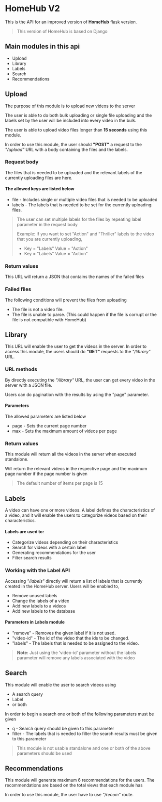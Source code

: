 # HomeHub V2

This is the API for an improved version of **HomeHub** flask version.

> This version of HomeHub is based on Django

## Main modules in this api
* Upload
* Library
* Labels
* Search
* Recommendations

## Upload
The purpose of this module is to upload new videos to the server

The user is able to do both bulk uploading or single file uploading and the labels set by the user will be included into every video in the bulk.

The user is able to upload video files longer than **15 seconds** using this module.

In order to use this module, the user should **"POST"** a request to the *"/upload"* URL with a body containing the files and the labels.

### Request body
The files that is needed to be uploaded and the relevant labels of the currently uploading files are here.

#### The allowed keys are listed below
* file - Includes single or multiple video files that is needed to be uploaded
* labels - The labels that is needed to be set for the currently uploading files.

> The user can set multiple labels for the files by repeating label parameter in the request body
> 
> Example: If you want to set "Action" and "Thriller" labels to the video that you are currently uploading,
> 
> * Key = "Labels"    Value = "Action"
> * Key = "Labels"    Value = "Action"
> 

### Return values
This URL will return a JSON that contains the names of the failed files

### Failed files
The following conditions will prevent the files from uploading
* The file is not a video file.
* The file is unable to parse. (This could happen if the file is corrupt or the file is not compatible with HomeHub)

## Library
This URL will enable the user to get the videos in the server. In order to access this module, the users should do **"GET"** requests to the *"/library"* URL.

### URL methods
By directly executing the *"/library"* URL, the user can get every video in the server with a JSON file.

Users can do pagination with the results by using the "page" parameter.

#### Parameters
The allowed parameters are listed below
* page - Sets the current page number
* max - Sets the maximum amount of videos per page

### Return values
This module will return all the videos in the server when executed standalone. 

Will return the relevant videos in the respective page and the maximum page number if the page number is given

> The default number of items per page is 15

## Labels
A video can have one or more videos. A label defines the characteristics of a video, and it will enable the users to categorize videos based on their characteristics. 

#### Labels are used to:
* Categorize videos depending on their characteristics
* Search for videos with a certain label
* Generating recommendations for the user
* Filter search results

### Working with the Label API
Accessing *"/labels"* directly will return a list of labels that is currently created in the HomeHub server.
Users will be enabled to,
* Remove unused labels
* Change the labels of a video
* Add new labels to a videos 
* Add new labels to the database

#### Parameters in Labels module
* "remove" - Removes the given label if it is not used.
* "video-id" - The id of the video that the ids to be changed.
* "labels" - The labels that is needed to be assigned to the video.

> **Note:** Just using the 'video-id' parameter without the labels parameter will remove any labels associated with the video

## Search
This module will enable the user to search videos using 
* A search query
* Label
* or both

In order to begin a search one or both of the following parameters must be given
* q - Search query should be given to this parameter
* filter - The labels that is needed to filter the search results must be given to this parameter

> This module is not usable standalone and one or both of the above parameters should be used

## Recommendations
This module will generate maximum 6 recommendations for the users. The recommendations are based on the total views that each module has

In order to use this module, the user have to use *"/recom"* route.
